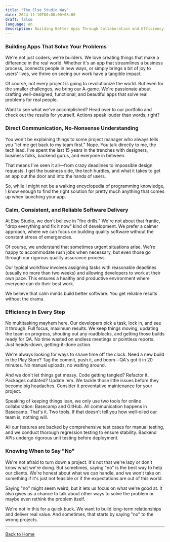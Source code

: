 ```yaml
---
title: "The Else Studio Way"
date: 2024-11-10T00:00:00+08:00
draft: false
language: en
description: Building Better Apps Through Collaboration and Efficiency
---
```


### Building Apps That Solve Your Problems

We're not just coders; we're builders. We love creating things that make a difference in the real world. Whether it's an app that streamlines a business process, connects people in new ways, or simply brings a bit of joy to users' lives, we thrive on seeing our work have a tangible impact.

Of course, not every project is going to revolutionize the world. But even for the smaller challenges, we bring our A-game. We're passionate about crafting well-designed, functional, and beautiful apps that solve real problems for real people.

Want to see what we've accomplished? Head over to our portfolio and check out the results for yourself.  Actions speak louder than words, right?


### Direct Communication, No-Nonsense Understanding

You won't be explaining things to some project manager who always tells you "let me get back to my team first."  Nope. You talk directly to me, the tech lead.  I've spent the last 15 years in the trenches with designers, business folks, backend gurus, and everyone in between.

That means I've seen it all—from crazy deadlines to impossible design requests.  I get the business side, the tech hurdles, and what it takes to get an app out the door and into the hands of users.

So, while I might not be a walking encyclopedia of programming knowledge, I know enough to find the right solution for pretty much anything that comes up when launching your app.

### Calm, Consistent, and Reliable Software Delivery

At Else Studio, we don't believe in "fire drills." We're not about that frantic, "drop everything and fix it now" kind of development. We prefer a calmer approach, where we can focus on building quality software without the constant stress of emergencies.

Of course, we understand that sometimes urgent situations arise. We're happy to accommodate rush jobs when necessary, but even those go through our rigorous quality assurance process.

Our typical workflow involves assigning tasks with reasonable deadlines (usually no more than two weeks) and allowing developers to work at their own pace. This ensures a healthy and productive environment where everyone can do their best work.

We believe that calm minds build better software. You get reliable results without the drama.

### Efficiency in Every Step

No multitasking mayhem here. Our developers pick a task, lock in, and see it through. Full focus, maximum results.  We keep things moving, updating the team on progress, shouting out any roadblocks, and getting those builds ready for QA. No time wasted on endless meetings or pointless reports. Just heads-down, getting-it-done action.

We're always looking for ways to shave time off the clock. Need a new build in the Play Store?  Tag the commit, push it, and boom—QA's got it in 20 minutes. No manual uploads, no waiting around.

And we don't let things get messy. Code getting tangled? Refactor it. Packages outdated? Update 'em. We tackle those little issues before they become big headaches.  Consider it preventative maintenance for your project.

Speaking of keeping things lean, we only use two tools for online collaboration: Basecamp and GitHub. All communication happens in Basecamp. That's it.  Two tools.  If that doesn't tell you how well-oiled our team is, nothing will.

All our features are backed by comprehensive test cases for manual testing, and we conduct thorough regression testing to ensure stability. Backend APIs undergo rigorous unit testing before deployment.

### Knowing When to Say "No"

We're not afraid to turn down a project.  It's not that we're lazy or don't know what we're doing.  But sometimes, saying "no" is the best way to help our clients.  We're honest about what we can handle, and we won't take on something if it's just not feasible or if the expectations are out of this world.

Saying "no" might seem weird, but it lets us focus on what we're good at.  It also gives us a chance to talk about other ways to solve the problem or maybe even rethink the problem itself.

We're not in this for a quick buck. We want to build long-term relationships and deliver real value. And sometimes, that starts by saying "no" to the wrong projects.

---

[Back to Home](/)
